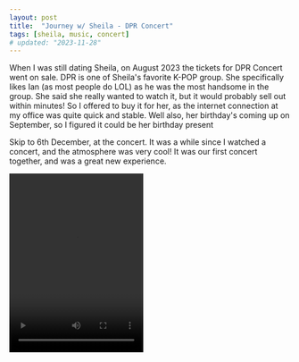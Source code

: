 ```yaml
---
layout: post
title:  "Journey w/ Sheila - DPR Concert"
tags: [sheila, music, concert]
# updated: "2023-11-28"
---
```

When I was still dating Sheila, on August 2023 the tickets for DPR Concert went on sale. DPR is one of Sheila's favorite K-POP group. She specifically likes Ian (as most people do LOL) as he was the most handsome in the group. She said she really wanted to watch it, but it would probably sell out within minutes! So I offered to buy it for her, as the internet connection at my office was quite quick and stable. Well also, her birthday's coming up on September, so I figured it could be her birthday present

Skip to 6th December, at the concert. It was a while since I watched a concert, and the atmosphere was very cool! It was our first concert together, and was a great new experience.

<!-- ![](/assets/posts/2024-05-23/dpr-wegang.mp4) -->

<video height='320' width='240' controls>
    <source src='/assets/posts/2024-05-23/dpr-wegang.mp4' type='video/mp4'>
</video>
